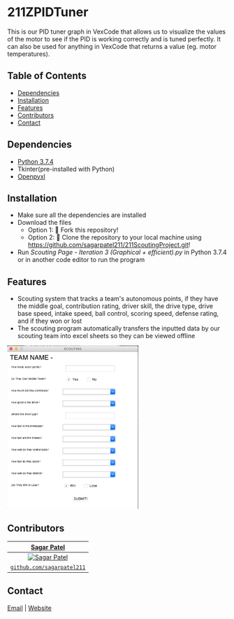 # 211ZPIDTuner
This is our PID tuner graph in VexCode that allows us to visualize the values of the motor to see if the PID is working correctly and is tuned perfectly. It can also be used for anything in VexCode that returns a value (eg. motor temperatures).


## Table of Contents
* [Dependencies](#dependencies)
* [Installation](#installation)
* [Features](#features)
* [Contributors](#contributors)
* [Contact](#contact)


## Dependencies
* [Python 3.7.4](https://www.python.org/downloads)
* Tkinter(pre-installed with Python)
* [Openpyxl](https://pypi.org/project/openpyxl/)


## Installation
* Make sure all the dependencies are installed
* Download the files
  * Option 1: 🍴 Fork this repository!
  * Option 2: 🧪 Clone the repository to your local machine using https://github.com/sagarpatel211/211ScoutingProject.git!
* Run *Scouting Page - Iteration 3 (Graphical + efficient).py* in Python 3.7.4 or in another code editor to run the program


## Features
* Scouting system that tracks a team's autonomous points, if they have the middle goal, contribution rating, driver skill, the drive type, drive base speed, intake speed, ball control, scoring speed, defense rating, and if they won or lost
* The scouting program automatically transfers the inputted data by our scouting team into excel sheets so they can be viewed offline
<img src="https://github.com/sagarpatel211/211ScoutingProject/blob/master/Scouting%20Page%20Example.png" width="300">

## Contributors
| <a href="https://github.com/sagarpatel211" target="_blank">**Sagar Patel**</a> |
| :---: |
| [![Sagar Patel](https://avatars1.githubusercontent.com/u/34544263?s=200)](https://github.com/sagarpatel211)    |
| <a href="https://github.com/sagarpatel211" target="_blank">`github.com/sagarpatel211`</a> |


## Contact
[Email](mailto:patelsag@students.dsbn.org) | [Website](https://sagarpatel211.github.io/)
